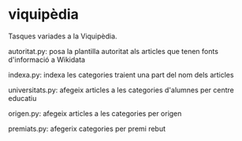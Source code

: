 # viquipèdia
Tasques variades a la Viquipèdia.

autoritat.py: posa la plantilla autoritat als articles que tenen fonts d'informació a Wikidata

indexa.py: indexa les categories traient una part del nom dels articles

universitats.py: afegeix articles a les categories d'alumnes per centre educatiu

origen.py: afegeix articles a les categories per origen

premiats.py: afegerix categories per premi rebut

